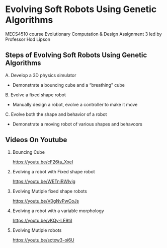 # Evolving Soft Robots Using Genetic Algorithms

MECS4510 course Evolutionary Computation & Design Assignment 3 led by Professor Hod Lipson

## Steps of Evolving Soft Robots Using Genetic Algorithms
A. Develop a 3D physics simulator
   - Demonstrate a bouncing cube and a “breathing” cube

B. Evolve a fixed shape robot
   - Manually design a robot, evolve a controller to make it move
    
C. Evolve both the shape and behavior of a robot
   - Demonstrate a moving robot of various shapes and behavoors 
    
## Videos On Youtube
1. Bouncing Cube

   https://youtu.be/cF26ta_XxeI

2. Evolving a robot with Fixed shape robot

   https://youtu.be/WETniRWIvig
   
3. Evolving Mutiple fixed shape robots

    https://youtu.be/V0gNvPwCoJs
    
4. Evolving a robot with a variable morphology

   https://youtu.be/yKQy-LE9tiI
  
5. Evolving Mutiple robots

   https://youtu.be/sctxw3-oi6U
